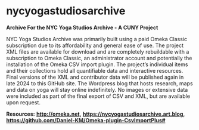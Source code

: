 # nycyogastudiosarchive
**Archive For the NYC Yoga Studios Archive - A CUNY Project**

NYC Yoga Studios Archive was primarily built using a paid Omeka Classic subscription due to its affordability and general ease of use. The project XML files are available for download and are completely rebuildable with a subscription to Omeka Classic, an administrator account and potentially the installation of the Omeka CSV import plugin. The project’s individual items and their collections hold all quantifiable data and interactive resources. Final versions of the XML and contributor data will be published again in late 2024 to this GitHub site. The Wordpress blog that hosts research, maps and data on yoga will stay online indefinitely. No images or extensive data were included as part of the final export of CSV and XML, but are available upon request.

**Resources:**
**http://omeka.net,**
**https://nycyogastudiosarchive.art.blog,** 
**https://github.com/Daniel-KM/Omeka-plugin-CsvImportPlus#**
